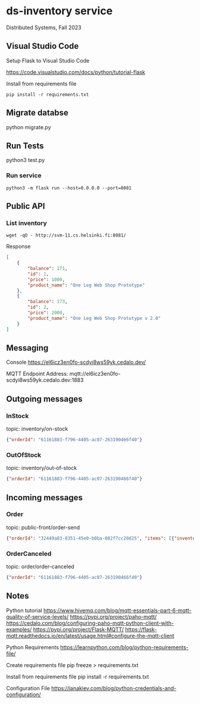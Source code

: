 # ds-inventory service
Distributed Systems, Fall 2023

## Visual Studio Code

Setup Flask to Visual Studio Code

https://code.visualstudio.com/docs/python/tutorial-flask

Install from requirements file

```console
pip install -r requirements.txt
```

## Migrate databse

python migrate.py

## Run Tests

python3 test.py

### Run service

```console
python3 -m flask run --host=0.0.0.0 --port=8081
```

## Public API

### List inventory

```console
wget -qO - http://svm-11.cs.helsinki.fi:8081/
```


Response

```json
[
    {
        "balance": 171,
        "id": 1,
        "price": 1000,
        "product_name": "One Leg Web Shop Prototype"
    },
    {
        "balance": 173,
        "id": 2,
        "price": 2000,
        "product_name": "One Leg Web Shop Prototype v 2.0"
    }
]
```

## Messaging

Console
https://el6icz3en0fo-scdyi8ws59yk.cedalo.dev/

MQTT Endpoint Address: mqtt://el6icz3en0fo-scdyi8ws59yk.cedalo.dev:1883

## Outgoing messages 

### InStock

topic: inventory/on-stock

```json
{"orderId": "61161883-f796-4405-ac07-263190466f40"}
```

### OutOfStock

topic: inventory/out-of-stock

```json
{"orderId": "61161883-f796-4405-ac07-263190466f40"}
```

## Incoming messages

### Order

topic: public-front/order-send

```json
{"orderId": "32449a83-8351-45e0-b0ba-082f7cc20d25", "items": [{"inventoryId": 1, "count": 10}, {"inventoryId": 2, "count": 10}]}
```

### OrderCanceled

topic: order/order-canceled

```json
{"orderId": "61161883-f796-4405-ac07-263190466f40"}
```

## Notes

Python tutorial
https://www.hivemq.com/blog/mqtt-essentials-part-6-mqtt-quality-of-service-levels/
https://pypi.org/project/paho-mqtt/
https://cedalo.com/blog/configuring-paho-mqtt-python-client-with-examples/
https://pypi.org/project/Flask-MQTT/
https://flask-mqtt.readthedocs.io/en/latest/usage.html#configure-the-mqtt-client

Python Requirements
https://learnpython.com/blog/python-requirements-file/

Create requirements file
pip freeze > requirements.txt

Install from requirements file
pip install -r requirements.txt

Configuration File
https://janakiev.com/blog/python-credentials-and-configuration/
